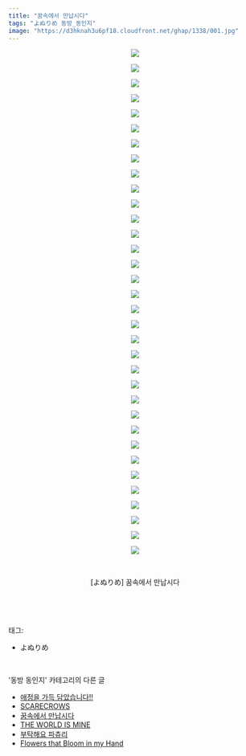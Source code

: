 ```yaml
---
title: "꿈속에서 만납시다"
tags: "よぬりめ 동방_동인지"
image: "https://d3hknah3u6pf18.cloudfront.net/ghap/1338/001.jpg"
---
```

<div class="article">
<p style="text-align: center; clear: none; float: none;"><img src="{{ site.imgserver4 }}/ghap/1338/001.jpg"/></p>
<p style="text-align: center; clear: none; float: none;"><img src="{{ site.imgserver4 }}/ghap/1338/002.jpg"/></p>
<p style="text-align: center; clear: none; float: none;"><img src="{{ site.imgserver4 }}/ghap/1338/003.jpg"/></p>
<p style="text-align: center; clear: none; float: none;"><img src="{{ site.imgserver4 }}/ghap/1338/004.jpg"/></p>
<p style="text-align: center; clear: none; float: none;"><img src="{{ site.imgserver4 }}/ghap/1338/005.jpg"/></p>
<p style="text-align: center; clear: none; float: none;"><img src="{{ site.imgserver4 }}/ghap/1338/006.jpg"/></p>
<p style="text-align: center; clear: none; float: none;"><img src="{{ site.imgserver4 }}/ghap/1338/007.jpg"/></p>
<p style="text-align: center; clear: none; float: none;"><img src="{{ site.imgserver4 }}/ghap/1338/008.jpg"/></p>
<p style="text-align: center; clear: none; float: none;"><img src="{{ site.imgserver4 }}/ghap/1338/009.jpg"/></p>
<p style="text-align: center; clear: none; float: none;"><img src="{{ site.imgserver4 }}/ghap/1338/010.jpg"/></p>
<p style="text-align: center; clear: none; float: none;"><img src="{{ site.imgserver4 }}/ghap/1338/011.jpg"/></p>
<p style="text-align: center; clear: none; float: none;"><img src="{{ site.imgserver4 }}/ghap/1338/012.jpg"/></p>
<p style="text-align: center; clear: none; float: none;"><img src="{{ site.imgserver4 }}/ghap/1338/013.jpg"/></p>
<p style="text-align: center; clear: none; float: none;"><img src="{{ site.imgserver4 }}/ghap/1338/014.jpg"/></p>
<p style="text-align: center; clear: none; float: none;"><img src="{{ site.imgserver4 }}/ghap/1338/015.jpg"/></p>
<p style="text-align: center; clear: none; float: none;"><img src="{{ site.imgserver4 }}/ghap/1338/016.jpg"/></p>
<p style="text-align: center; clear: none; float: none;"><img src="{{ site.imgserver4 }}/ghap/1338/017.jpg"/></p>
<p style="text-align: center; clear: none; float: none;"><img src="{{ site.imgserver4 }}/ghap/1338/018.jpg"/></p>
<p style="text-align: center; clear: none; float: none;"><img src="{{ site.imgserver4 }}/ghap/1338/019.jpg"/></p>
<p style="text-align: center; clear: none; float: none;"><img src="{{ site.imgserver4 }}/ghap/1338/020.jpg"/></p>
<p style="text-align: center; clear: none; float: none;"><img src="{{ site.imgserver4 }}/ghap/1338/021.jpg"/></p>
<p style="text-align: center; clear: none; float: none;"><img src="{{ site.imgserver4 }}/ghap/1338/022.jpg"/></p>
<p style="text-align: center; clear: none; float: none;"><img src="{{ site.imgserver4 }}/ghap/1338/023.jpg"/></p>
<p style="text-align: center; clear: none; float: none;"><img src="{{ site.imgserver4 }}/ghap/1338/024.jpg"/></p>
<p style="text-align: center; clear: none; float: none;"><img src="{{ site.imgserver4 }}/ghap/1338/025.jpg"/></p>
<p style="text-align: center; clear: none; float: none;"><img src="{{ site.imgserver4 }}/ghap/1338/026.jpg"/></p>
<p style="text-align: center; clear: none; float: none;"><img src="{{ site.imgserver4 }}/ghap/1338/027.jpg"/></p>
<p style="text-align: center; clear: none; float: none;"><img src="{{ site.imgserver4 }}/ghap/1338/028.jpg"/></p>
<p style="text-align: center; clear: none; float: none;"><img src="{{ site.imgserver4 }}/ghap/1338/029.jpg"/></p>
<p style="text-align: center; clear: none; float: none;"><img src="{{ site.imgserver4 }}/ghap/1338/030.jpg"/></p>
<p style="text-align: center; clear: none; float: none;"><img src="{{ site.imgserver4 }}/ghap/1338/031.jpg"/></p>
<p style="text-align: center; clear: none; float: none;"><img src="{{ site.imgserver4 }}/ghap/1338/032.jpg"/></p>
<p style="text-align: center; clear: none; float: none;"><img src="{{ site.imgserver4 }}/ghap/1338/033.jpg"/></p>
<p style="text-align: center; clear: none; float: none;"><img src="{{ site.imgserver4 }}/ghap/1338/034.jpg"/></p>
<p style="text-align: center; clear: none; float: none;"><br/></p>
<p style="text-align: center; clear: none; float: none;">[よぬりめ] 꿈속에서 만납시다</p>
<p><br/></p>
</div><br/>
<div class="tagTrail">
<p>태그: </p>
<ul>
<li>よぬりめ</li>
</ul>
</div><br/>
<div class="another">
<p>'동방 동인지' 카테고리의 다른 글</p>
<ul>
<li><a href="/ghap_1341">애정을 가득 담았습니다!!</a></li>
<li><a href="/ghap_1339">SCARECROWS</a></li>
<li><a href="/ghap_1338">꿈속에서 만납시다</a></li>
<li><a href="/ghap_1337">THE WORLD IS MINE</a></li>
<li><a href="/ghap_1336">부탁해요 파츄리</a></li>
<li><a href="/ghap_1335">Flowers that Bloom in my Hand</a></li>
</ul>
</div><br/>
<div class="cb_module cb_fluid">
<div class="cb_wrt cb_profile">
</div><!-- commentList close -->
</div><br/>
